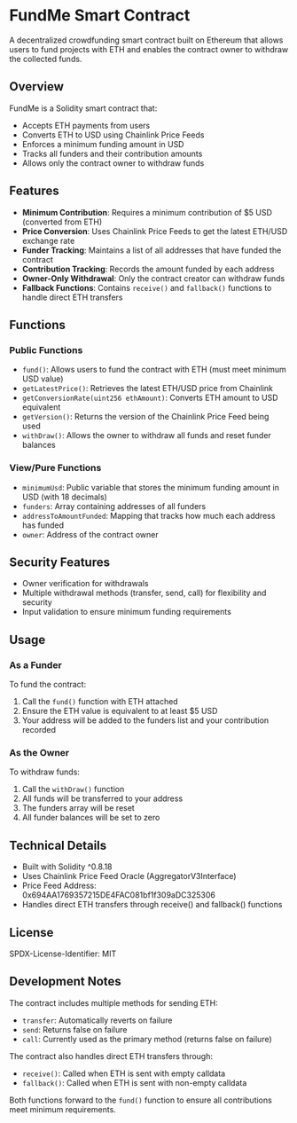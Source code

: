 # FundMe Smart Contract

A decentralized crowdfunding smart contract built on Ethereum that allows users to fund projects with ETH and enables the contract owner to withdraw the collected funds.

## Overview

FundMe is a Solidity smart contract that:
- Accepts ETH payments from users
- Converts ETH to USD using Chainlink Price Feeds
- Enforces a minimum funding amount in USD
- Tracks all funders and their contribution amounts
- Allows only the contract owner to withdraw funds

## Features

- **Minimum Contribution**: Requires a minimum contribution of $5 USD (converted from ETH)
- **Price Conversion**: Uses Chainlink Price Feeds to get the latest ETH/USD exchange rate
- **Funder Tracking**: Maintains a list of all addresses that have funded the contract
- **Contribution Tracking**: Records the amount funded by each address
- **Owner-Only Withdrawal**: Only the contract creator can withdraw funds
- **Fallback Functions**: Contains `receive()` and `fallback()` functions to handle direct ETH transfers

## Functions

### Public Functions

- `fund()`: Allows users to fund the contract with ETH (must meet minimum USD value)
- `getLatestPrice()`: Retrieves the latest ETH/USD price from Chainlink
- `getConversionRate(uint256 ethAmount)`: Converts ETH amount to USD equivalent
- `getVersion()`: Returns the version of the Chainlink Price Feed being used
- `withDraw()`: Allows the owner to withdraw all funds and reset funder balances

### View/Pure Functions

- `minimumUsd`: Public variable that stores the minimum funding amount in USD (with 18 decimals)
- `funders`: Array containing addresses of all funders
- `addressToAmountFunded`: Mapping that tracks how much each address has funded
- `owner`: Address of the contract owner

## Security Features

- Owner verification for withdrawals
- Multiple withdrawal methods (transfer, send, call) for flexibility and security
- Input validation to ensure minimum funding requirements

## Usage

### As a Funder

To fund the contract:
1. Call the `fund()` function with ETH attached
2. Ensure the ETH value is equivalent to at least $5 USD
3. Your address will be added to the funders list and your contribution recorded

### As the Owner

To withdraw funds:
1. Call the `withDraw()` function
2. All funds will be transferred to your address
3. The funders array will be reset
4. All funder balances will be set to zero

## Technical Details

- Built with Solidity ^0.8.18
- Uses Chainlink Price Feed Oracle (AggregatorV3Interface)
- Price Feed Address: 0x694AA1769357215DE4FAC081bf1f309aDC325306
- Handles direct ETH transfers through receive() and fallback() functions

## License

SPDX-License-Identifier: MIT

## Development Notes

The contract includes multiple methods for sending ETH:
- `transfer`: Automatically reverts on failure
- `send`: Returns false on failure
- `call`: Currently used as the primary method (returns false on failure)

The contract also handles direct ETH transfers through:
- `receive()`: Called when ETH is sent with empty calldata
- `fallback()`: Called when ETH is sent with non-empty calldata

Both functions forward to the `fund()` function to ensure all contributions meet minimum requirements.
